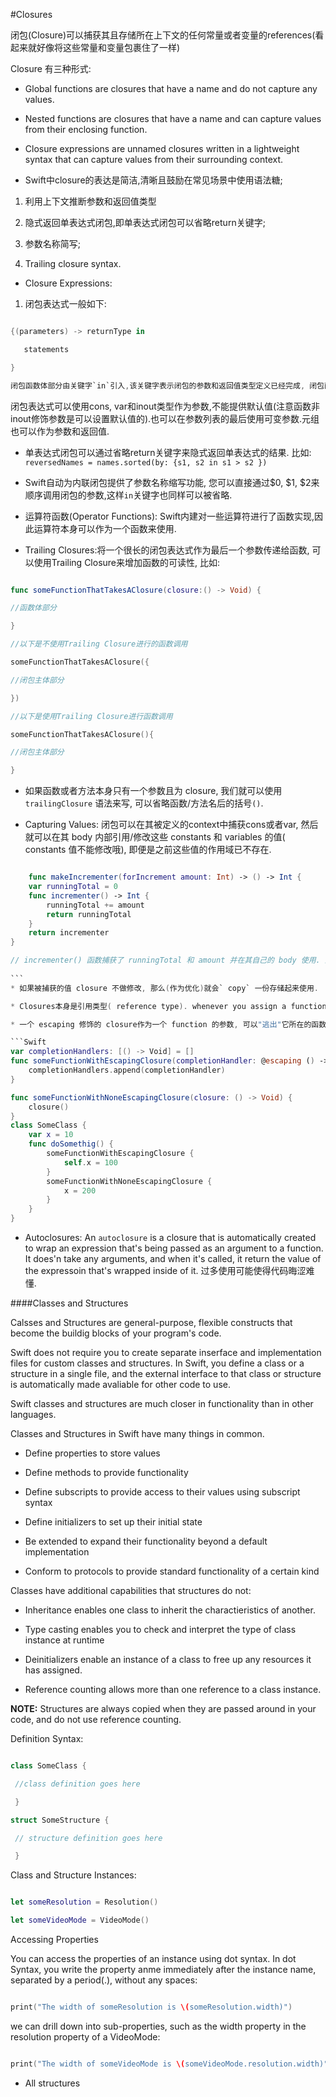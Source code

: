 #Closures

闭包(Closure)可以捕获其且存储所在上下文的任何常量或者变量的references(看起来就好像将这些常量和变量包裹住了一样)

Closure 有三种形式:
  
* Global functions are closures that have a name and do not capture any values.

* Nested functions are closures that have a name and can capture values from their enclosing function.

* Closure expressions are unnamed closures written in a lightweight syntax that can capture values from their surrounding context.

* Swift中closure的表达是简洁,清晰且鼓励在常见场景中使用语法糖;

 1. 利用上下文推断参数和返回值类型

 2. 隐式返回单表达式闭包,即单表达式闭包可以省略return关键字;

 3. 参数名称简写;

 4. Trailing closure syntax.

* Closure Expressions:

 1. 闭包表达式一般如下:

 ```Swift

 {(parameters) -> returnType in

 	statements

 }

 闭包函数体部分由关键字`in`引入,该关键字表示闭包的参数和返回值类型定义已经完成, 闭包函数体即将开始. parameters 可以是`inout` 修饰的(记住`inout` 修饰的是不能有默认值的).

 ```

 闭包表达式可以使用cons, var和inout类型作为参数,不能提供默认值(注意函数非inout修饰参数是可以设置默认值的).也可以在参数列表的最后使用可变参数.元组也可以作为参数和返回值.



* 单表达式闭包可以通过省略return关键字来隐式返回单表达式的结果. 比如: `reversedNames = names.sorted(by: {s1, s2 in s1 > s2 })`

* Swift自动为内联闭包提供了参数名称缩写功能, 您可以直接通过$0, $1, $2来顺序调用闭包的参数,这样`in`关键字也同样可以被省略.

* 运算符函数(Operator Functions): Swift内建对一些运算符进行了函数实现,因此运算符本身可以作为一个函数来使用.

* Trailing Closures:将一个很长的闭包表达式作为最后一个参数传递给函数, 可以使用Trailing Closure来增加函数的可读性, 比如:

 ```Swift

 func someFunctionThatTakesAClosure(closure:() -> Void) {

 //函数体部分

 }

 //以下是不使用Trailing Closure进行的函数调用

 someFunctionThatTakesAClosure({

 //闭包主体部分

 })

 //以下是使用Trailing Closure进行函数调用

 someFunctionThatTakesAClosure(){

 //闭包主体部分

 }

 ```
 
* 如果函数或者方法本身只有一个参数且为 closure, 我们就可以使用` trailingClosure` 语法来写, 可以省略函数/方法名后的括号`()`.

* Capturing Values: 闭包可以在其被定义的context中捕获cons或者var, 然后就可以在其 body 内部引用/修改这些 constants 和 variables 的值( constants 值不能修改哦), 即便是之前这些值的作用域已不存在. 

``` Swift

	func makeIncrementer(forIncrement amount: Int) -> () -> Int {
    var runningTotal = 0
    func incrementer() -> Int {
        runningTotal += amount
        return runningTotal
    }
    return incrementer
}

// incrementer() 函数捕获了 runningTotal 和 amount 并在其自己的 body 使用. 通过reference 捕获 runningTotal 和 amount 保证了它们在 makeIncrementer() 调用后不会被"释放", 而且同时也保证了下次 incrementer() 函数调用时 runningTotal 依然可用.
	
``` 
* 如果被捕获的值 closure 不做修改, 那么(作为优化)就会` copy` 一份存储起来使用.

* Closures本身是引用类型( reference type). whenever you assign a function or a closure to a constant or a variable, you are actually setting that constant or variable to be a `reference` to the function or closure.

* 一个 escaping 修饰的 closure作为一个 function 的参数, 可以"逃出"它所在的函数. 这种情况下, 在关联到`self` 的情况下, 我们就必须显式地指明 self.

```Swift
var completionHandlers: [() -> Void] = []
func someFunctionWithEscapingClosure(completionHandler: @escaping () -> Void) {
    completionHandlers.append(completionHandler)
}

func someFunctionWithNoneEscapingClosure(closure: () -> Void) {
    closure()
}
class SomeClass {
    var x = 10
    func doSomethig() {
        someFunctionWithEscapingClosure {
            self.x = 100
        }
        someFunctionWithNoneEscapingClosure {
            x = 200
        }
    }
}
```




* Autoclosures: An `autoclosure` is a closure that is automatically created to wrap an expression that's being passed as an argument to a function. It does'n take any arguments, and when it's called, it return the value of the expressoin that's wrapped inside of it. 过多使用可能使得代码晦涩难懂.



####Classes and Structures



Calsses and Structures are general-purpose, flexible constructs that become the buildig blocks of your program's code.



Swift does not require you to create separate inserface and implementation files for custom classes and structures. In Swift, you define a class or a structure in a single file, and the external interface to that class or structure is automatically made avaliable for other code to use.



Swift classes and structures are much closer in functionality than in other languages.



Classes and Structures in Swift have many things in common.

* Define properties to store values

* Define methods to provide functionality

* Define subscripts to provide access to their values using subscript syntax

* Define initializers to set up their initial state

* Be extended to expand their functionality beyond a default implementation

* Conform to protocols to provide standard functionality of a certain kind



Classes have additional capabilities that structures do not:

* Inheritance enables one class to inherit the charactieristics of another.

* Type casting enables you to check and interpret the type of class instance at runtime

* Deinitializers enable an instance of a class to free up any resources it has assigned.

* Reference counting allows more than one reference to a class instance.



**NOTE:** Structures are always copied when they are passed around in your code, and do not use reference counting.



Definition Syntax:

```Swift

class SomeClass {

 //class definition goes here

 }

struct SomeStructure {

 // structure definition goes here

 }

 ```



Class and Structure Instances:

```Swift

let someResolution = Resolution()

let someVideoMode = VideoMode()

```



Accessing Properties



You can access the properties of an instance using dot syntax. In dot Syntax, you write the property anme immediately after the instance name, separated by a period(.), without any spaces:

```Swift

print("The width of someResolution is \(someResolution.width)")

```

we can drill down into sub-properties, such as the width property in the resolution property of a VideoMode:

```Swift

print("The width of someVideoMode is \(someVideoMode.resolution.width)")

```



* All structures

